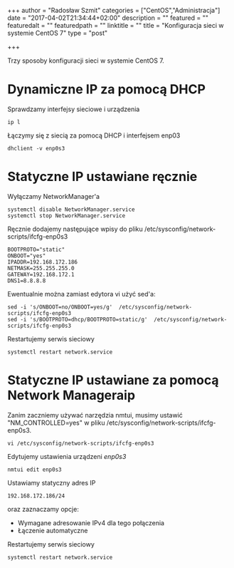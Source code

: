+++
author = "Radosław Szmit"
categories = ["CentOS","Administracja"]
date = "2017-04-02T21:34:44+02:00"
description = ""
featured = ""
featuredalt = ""
featuredpath = ""
linktitle = ""
title = "Konfiguracja sieci w systemie CentOS 7"
type = "post"

+++

Trzy sposoby konfiguracji sieci w systemie CentOS 7.

# Dynamiczne IP za pomocą DHCP

Sprawdzamy interfejsy sieciowe i urządzenia
~~~shell
ip l
~~~

Łączymy się z siecią za pomocą DHCP i interfejsem enp03
~~~shell
dhclient -v enp0s3
~~~

# Statyczne IP ustawiane ręcznie

Wyłączamy NetworkManager'a

~~~shell
systemctl disable NetworkManager.service
systemctl stop NetworkManager.service
~~~

Ręcznie dodajemy następujące wpisy do pliku /etc/sysconfig/network-scripts/ifcfg-enp0s3

~~~shell
BOOTPROTO="static"
ONBOOT="yes"
IPADDR=192.168.172.186
NETMASK=255.255.255.0
GATEWAY=192.168.172.1
DNS1=8.8.8.8
~~~

Ewentualnie można zamiast edytora vi użyć sed'a:
~~~shell
sed -i 's/ONBOOT=no/ONBOOT=yes/g'  /etc/sysconfig/network-scripts/ifcfg-enp0s3
sed -i 's/BOOTPROTO=dhcp/BOOTPROTO=static/g'  /etc/sysconfig/network-scripts/ifcfg-enp0s3
~~~

Restartujemy serwis sieciowy
~~~shell
systemctl restart network.service
~~~

# Statyczne IP ustawiane za pomocą Network Manageraip

Zanim zaczniemy używać narzędzia nmtui, musimy ustawić "NM_CONTROLLED=yes" w pliku /etc/sysconfig/network-scripts/ifcfg-enp0s3.

~~~shell
vi /etc/sysconfig/network-scripts/ifcfg-enp0s3
~~~

Edytujemy ustawienia urządzeni _enp0s3_
~~~shell
nmtui edit enp0s3 
~~~

Ustawiamy statyczny adres IP
~~~shell
192.168.172.186/24
~~~
oraz zaznaczamy opcje:
* Wymagane adresowanie IPv4 dla tego połączenia
* Łączenie automatyczne

Restartujemy serwis sieciowy
~~~shell
systemctl restart network.service
~~~
